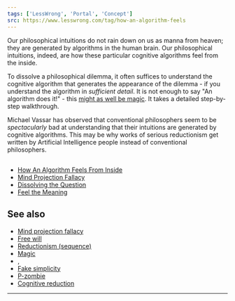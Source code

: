 ```yaml
---
tags: ['LessWrong', 'Portal', 'Concept']
src: https://www.lesswrong.com/tag/how-an-algorithm-feels
---
```


Our philosophical intuitions do not rain down on us as manna from heaven; they are generated by algorithms in the human brain. Our philosophical intuitions, indeed, are how these particular cognitive algorithms feel from the inside.

To dissolve a philosophical dilemma, it often suffices to understand the cognitive algorithm that generates the appearance of the dilemma - if you understand the algorithm in *sufficient detail*. It is not enough to say "An algorithm does it!" - this [might as well be magic](http://lesswrong.com/lw/op/fake_reductionism/). It takes a detailed step-by-step walkthrough.

Michael Vassar has observed that conventional philosophers seem to be *spectacularly* bad at understanding that their intuitions are generated by cognitive algorithms. This may be why works of serious reductionism get written by Artificial Intelligence people instead of conventional philosophers.

## 
- [How An Algorithm Feels From Inside](http://lesswrong.com/lw/no/how_an_algorithm_feels_from_inside/)
- [Mind Projection Fallacy](http://lesswrong.com/lw/oi/mind_projection_fallacy/)
- [Dissolving the Question](http://lesswrong.com/lw/of/dissolving_the_question/)
- [Feel the Meaning](http://lesswrong.com/lw/nq/feel_the_meaning/)

## See also
- [Mind projection fallacy](https://www.lesswrong.com/tag/mind-projection-fallacy)
- [Free will](https://www.lesswrong.com/tag/free-will)
- [Reductionism (sequence)](https://www.lesswrong.com/tag/reductionism-sequence)
- [Magic](https://www.lesswrong.com/tag/magic)
- , 
- [Fake simplicity](https://www.lesswrong.com/tag/fake-simplicity)
- [P-zombie](https://wiki.lesswrong.com/wiki/P-zombie)
- [Cognitive reduction](https://www.lesswrong.com/tag/cognitive-reduction)



---

